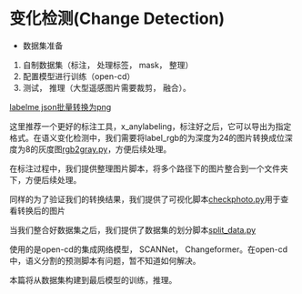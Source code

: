 # 变化检测(Change Detection)

- 数据集准备
1. 自制数据集（标注， 处理标签， mask， 整理）
2. 配置模型进行训练（open-cd）
3. 测试， 推理（大型遥感图片需要裁剪， 融合）。


[labelme json批量转换为png](https://blog.csdn.net/qq_42930154/article/details/123121779)

这里推荐一个更好的标注工具，x_anylabeling，标注好之后，它可以导出为指定格式。在语义变化检测中，我们需要将label_rgb的为深度为24的图片转换成位深度为8的灰度图[rgb2gray.py](./rgb2gray.py)，方便后续处理。

在标注过程中，我们提供整理图片脚本，将多个路径下的图片整合到一个文件夹下，方便后续处理。

同样的为了验证我们的转换结果，我们提供了可视化脚本[checkphoto.py](./checkphoto.py)用于查看转换后的图片

当我们整合好数据集之后，我们提供了数据集的划分脚本[split_data.py](./split_data.py)

使用的是open-cd的集成网络模型， SCANNet， Changeformer。在open-cd中，语义分割的预测脚本有问题，暂不知道如何解决。

本篇将从数据集构建到最后模型的训练，推理。